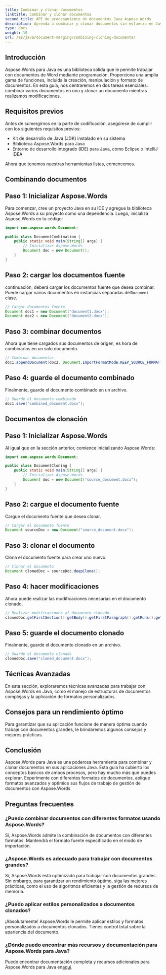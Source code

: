 ```yaml
---
title: Combinar y clonar documentos
linktitle: Combinar y clonar documentos
second_title: API de procesamiento de documentos Java Aspose.Words
description: Aprenda a combinar y clonar documentos sin esfuerzo en Java usando Aspose.Words. Esta guía paso a paso cubre todo lo que necesita saber.
type: docs
weight: 10
url: /es/java/document-merging/combining-cloning-documents/
---
```


## Introducción

Aspose.Words para Java es una biblioteca sólida que le permite trabajar con documentos de Word mediante programación. Proporciona una amplia gama de funciones, incluida la creación, manipulación y formato de documentos. En esta guía, nos centraremos en dos tareas esenciales: combinar varios documentos en uno y clonar un documento mientras realizamos modificaciones.

## Requisitos previos

Antes de sumergirnos en la parte de codificación, asegúrese de cumplir con los siguientes requisitos previos:

- Kit de desarrollo de Java (JDK) instalado en su sistema
- Biblioteca Aspose.Words para Java
- Entorno de desarrollo integrado (IDE) para Java, como Eclipse o IntelliJ IDEA

Ahora que tenemos nuestras herramientas listas, comencemos.

## Combinando documentos

## Paso 1: Inicializar Aspose.Words

Para comenzar, cree un proyecto Java en su IDE y agregue la biblioteca Aspose.Words a su proyecto como una dependencia. Luego, inicializa Aspose.Words en tu código:

```java
import com.aspose.words.Document;

public class DocumentCombination {
    public static void main(String[] args) {
        // Inicializar Aspose.Words
        Document doc = new Document();
    }
}
```

## Paso 2: cargar los documentos fuente

 continuación, deberá cargar los documentos fuente que desea combinar. Puede cargar varios documentos en instancias separadas del`Document` clase.

```java
// Cargar documentos fuente
Document doc1 = new Document("document1.docx");
Document doc2 = new Document("document2.docx");
```

## Paso 3: combinar documentos

Ahora que tiene cargados sus documentos de origen, es hora de combinarlos en un solo documento.

```java
// Combinar documentos
doc1.appendDocument(doc2, Document.ImportFormatMode.KEEP_SOURCE_FORMATTING);
```

## Paso 4: guarde el documento combinado

Finalmente, guarde el documento combinado en un archivo.

```java
// Guarde el documento combinado
doc1.save("combined_document.docx");
```

## Documentos de clonación

## Paso 1: Inicializar Aspose.Words

Al igual que en la sección anterior, comience inicializando Aspose.Words:

```java
import com.aspose.words.Document;

public class DocumentCloning {
    public static void main(String[] args) {
        // Inicializar Aspose.Words
        Document doc = new Document("source_document.docx");
    }
}
```

## Paso 2: cargue el documento fuente

Cargue el documento fuente que desea clonar.

```java
// Cargar el documento fuente
Document sourceDoc = new Document("source_document.docx");
```

## Paso 3: clonar el documento

Clona el documento fuente para crear uno nuevo.

```java
// Clonar el documento
Document clonedDoc = sourceDoc.deepClone();
```

## Paso 4: hacer modificaciones

Ahora puede realizar las modificaciones necesarias en el documento clonado.

```java
// Realizar modificaciones al documento clonado.
clonedDoc.getFirstSection().getBody().getFirstParagraph().getRuns().get(0).setText("Modified Content");
```

## Paso 5: guarde el documento clonado

Finalmente, guarde el documento clonado en un archivo.

```java
// Guarde el documento clonado
clonedDoc.save("cloned_document.docx");
```

## Técnicas Avanzadas

En esta sección, exploraremos técnicas avanzadas para trabajar con Aspose.Words en Java, como el manejo de estructuras de documentos complejas y la aplicación de formatos personalizados.

## Consejos para un rendimiento óptimo

Para garantizar que su aplicación funcione de manera óptima cuando trabaje con documentos grandes, le brindaremos algunos consejos y mejores prácticas.

## Conclusión

Aspose.Words para Java es una poderosa herramienta para combinar y clonar documentos en sus aplicaciones Java. Esta guía ha cubierto los conceptos básicos de ambos procesos, pero hay mucho más que puedes explorar. Experimente con diferentes formatos de documentos, aplique formatos avanzados y optimice sus flujos de trabajo de gestión de documentos con Aspose.Words.

## Preguntas frecuentes

### ¿Puedo combinar documentos con diferentes formatos usando Aspose.Words?

Sí, Aspose.Words admite la combinación de documentos con diferentes formatos. Mantendrá el formato fuente especificado en el modo de importación.

### ¿Aspose.Words es adecuado para trabajar con documentos grandes?

Sí, Aspose.Words está optimizado para trabajar con documentos grandes. Sin embargo, para garantizar un rendimiento óptimo, siga las mejores prácticas, como el uso de algoritmos eficientes y la gestión de recursos de memoria.

### ¿Puedo aplicar estilos personalizados a documentos clonados?

¡Absolutamente! Aspose.Words le permite aplicar estilos y formatos personalizados a documentos clonados. Tienes control total sobre la apariencia del documento.

### ¿Dónde puedo encontrar más recursos y documentación para Aspose.Words para Java?

 Puede encontrar documentación completa y recursos adicionales para Aspose.Words para Java en[aquí](https://reference.aspose.com/words/java/).